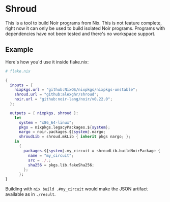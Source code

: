 # Shroud

This is a tool to build Noir programs from Nix. This is not feature complete, right now it can only be used to build isolated Noir programs. Programs with dependencies have not been tested and there's no workspace support.

## Example

Here's how you'd use it inside flake.nix:

```nix
# flake.nix

{
  inputs = {
    nixpkgs.url = "github:NixOS/nixpkgs/nixpkgs-unstable";
    shroud.url = "github:alexghr/shroud";
    noir.url = "github:noir-lang/noir/v0.22.0";
  };

  outputs = { nixpkgs, shroud }:
    let
      system = "x86_64-linux";
      pkgs = nixpkgs.legacyPackages.${system};
      nargo = noir.packages.${system}.nargo;
      shroudLib = shroud.mkLib { inherit pkgs nargo; };
    in
      {
        packages.${system}.my_circuit = shroudLib.buildNoirPackage {
          name = "my_circuit";
          src = ./.;
          sha256 = pkgs.lib.fakeSha256;
        };
      };
}
```

Building with `nix build .#my_circuit` would make the JSON artifact available as in `./result`.
